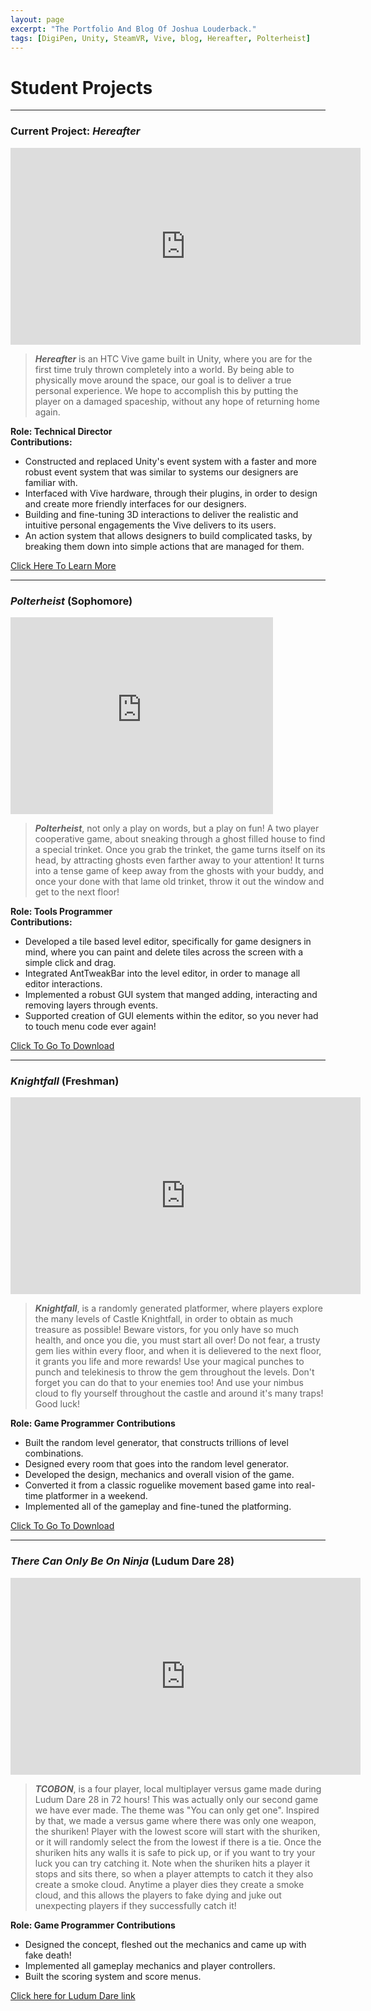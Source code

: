 ```yaml
---
layout: page
excerpt: "The Portfolio And Blog Of Joshua Louderback."
tags: [DigiPen, Unity, SteamVR, Vive, blog, Hereafter, Polterheist]
---
```


# Student Projects

---

### Current Project: _Hereafter_ ###

<iframe width="560" height="315" src="https://www.youtube.com/embed/SVm03hqgtMw" frameborder="0" allowfullscreen></iframe>

>**_Hereafter_** is an HTC Vive game built in Unity, where you are for the first time truly thrown completely into a world. By being able to physically move around the space, our goal is to deliver a true personal experience. We hope to accomplish this by putting the player on a damaged spaceship, without any hope of returning home again.


**Role\: Technical Director**     
**Contributions:**

* Constructed and replaced Unity's event system with a faster and more robust event system that was similar to systems our designers are familiar with.
* Interfaced with Vive hardware, through their plugins, in order to design and create more friendly interfaces for our designers.
* Building and fine-tuning 3D interactions to deliver the realistic and intuitive personal engagements the Vive delivers to its users.
* An action system that allows designers to build complicated tasks, by breaking them down into simple actions that are managed for them.

[Click Here To Learn More](http://teamoverboard.weebly.com/)

--- 

### _Polterheist_ (Sophomore) ###

<iframe width="420" height="315" src="https://www.youtube.com/embed/5zTq696zqZE" frameborder="0" allowfullscreen></iframe>

>**_Polterheist_**, not only a play on words, but a play on fun!
A two player cooperative game, about sneaking through a ghost filled house to find a special trinket. Once you grab the trinket, the game turns itself on its head, by attracting ghosts even farther away to your attention! It turns into a tense game of keep away from the ghosts with your buddy, and once your done with that lame old trinket, throw it out the window and get to the next floor! 

**Role\: Tools Programmer**     
**Contributions:**

* Developed a tile based level editor, specifically for game designers in mind, where you can paint and delete tiles across the screen with a simple click and drag.
* Integrated AntTweakBar into the level editor, in order to manage all editor interactions.
* Implemented a robust GUI system that manged adding, interacting and removing layers through events.
* Supported creation of GUI elements within the editor, so you never had to touch menu code ever again!

[Click To Go To Download](https://drive.google.com/file/d/0B6VQ2J1VMEjHcXVtR0J0WjZBOGM/view?usp=sharing)

---

### _Knightfall_ (Freshman) ###

<iframe width="560" height="315" src="https://www.youtube.com/embed/yR2JfbdTnJM" frameborder="0" allowfullscreen></iframe>

>**_Knightfall_**, is a randomly generated platformer, where players explore the many levels of Castle Knightfall, in order to obtain as much treasure as possible! Beware vistors, for you only have so much health, and once you die, you must start all over! Do not fear, a trusty gem lies within every floor, and when it is delievered to the next floor, it grants you life and more rewards! Use your magical punches to punch and telekinesis to throw the gem throughout the levels. Don't forget you can do that to your enemies too! And use your nimbus cloud to fly yourself throughout the castle and around it's many traps! Good luck!

**Role\: Game Programmer**
**Contributions**

* Built the random level generator, that constructs trillions of level combinations.
* Designed every room that goes into the random level generator.
* Developed the design, mechanics and overall vision of the game.
* Converted it from a classic roguelike movement based game into real-time platformer in a weekend.
* Implemented all of the gameplay and fine-tuned the platforming. 

[Click To Go To Download](https://drive.google.com/file/d/0B6VQ2J1VMEjHR0VQVFg0U0pkQ0U/view?usp=sharing)

---

### _There Can Only Be On Ninja_ (Ludum Dare 28) ###

<iframe width="560" height="315" src="https://www.youtube.com/embed/RRsR_DTW6JI" frameborder="0" allowfullscreen></iframe>

>**_TCOBON_**, is a four player, local multiplayer versus game made during Ludum Dare 28 in 72 hours! This was actually only our second game we have ever made. The theme was "You can only get one". Inspired by that, we made a versus game where there was only one weapon, the shuriken! Player with the lowest score will start with the shuriken, or it will randomly select the from the lowest if there is a tie. Once the shuriken hits any walls it is safe to pick up, or if you want to try your luck you can try catching it. Note when the shuriken hits a player it stops and sits there, so when a player attempts to catch it they also create a smoke cloud. Anytime a player dies they create a smoke cloud, and this allows the players to fake dying and juke out unexpecting players if they successfully catch it! 

**Role\: Game Programmer**
**Contributions**

* Designed the concept, fleshed out the mechanics and came up with fake death!
* Implemented all gameplay mechanics and player controllers.
* Built the scoring system and score menus.

[Click here for Ludum Dare link](http://ludumdare.com/compo/ludum-dare-28/?action=preview&uid=21804)

